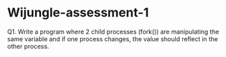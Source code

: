 # Wijungle-assessment-1
Q1. Write a program where 2 child processes (fork()) are manipulating the same variable and if one process changes, the value should reflect in the other process.
